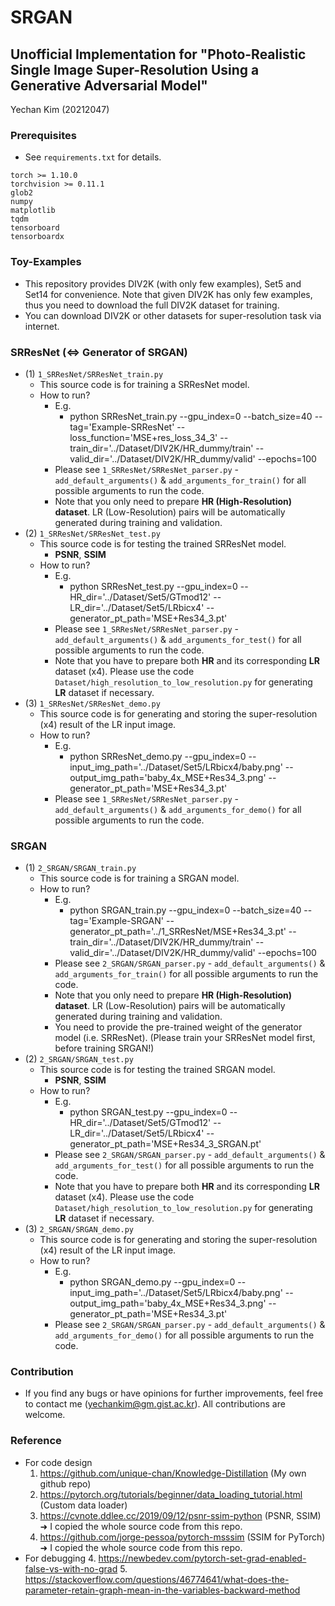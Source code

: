 # SRGAN
## Unofficial Implementation for "Photo-Realistic Single Image Super-Resolution Using a Generative Adversarial Model"
Yechan Kim (20212047)

### Prerequisites
- See `requirements.txt` for details.
~~~ME
torch >= 1.10.0
torchvision >= 0.11.1
glob2
numpy
matplotlib
tqdm
tensorboard
tensorboardx
~~~

### Toy-Examples
- This repository provides DIV2K (with only few examples), Set5 and Set14 for convenience. Note that given DIV2K has only few examples, thus you need to download the full DIV2K dataset for training.
- You can download DIV2K or other datasets for super-resolution task via internet.


### SRResNet (⇔ Generator of SRGAN)
- (1) `1_SRResNet/SRResNet_train.py`
  - This source code is for training a SRResNet model.
  - How to run?
    - E.g.
      - python SRResNet_train.py --gpu_index=0 --batch_size=40 --tag='Example-SRResNet' --loss_function='MSE+res_loss_34_3' --train_dir='../Dataset/DIV2K/HR_dummy/train' --valid_dir='../Dataset/DIV2K/HR_dummy/valid' --epochs=100
    - Please see `1_SRResNet/SRResNet_parser.py` - `add_default_arguments()` & `add_arguments_for_train()` for all possible arguments to run the code.
    - Note that you only need to prepare **HR (High-Resolution) dataset**. LR (Low-Resolution) pairs will be automatically generated during training and validation.
- (2) `1_SRResNet/SRResNet_test.py`
  - This source code is for testing the trained SRResNet model.
    - **PSNR**, **SSIM**
  - How to run?
    - E.g.
      - python SRResNet_test.py --gpu_index=0 --HR_dir='../Dataset/Set5/GTmod12' --LR_dir='../Dataset/Set5/LRbicx4' --generator_pt_path='MSE+Res34_3.pt'
    - Please see `1_SRResNet/SRResNet_parser.py` - `add_default_arguments()` & `add_arguments_for_test()` for all possible arguments to run the code.
    - Note that you have to prepare both **HR** and its corresponding **LR** dataset (x4). Please use the code `Dataset/high_resolution_to_low_resolution.py` for generating **LR** dataset if necessary.
- (3) `1_SRResNet/SRResNet_demo.py`
  - This source code is for generating and storing the super-resolution (x4) result of the LR input image.
  - How to run?
    - E.g.
      - python SRResNet_demo.py --gpu_index=0 --input_img_path='../Dataset/Set5/LRbicx4/baby.png' --output_img_path='baby_4x_MSE+Res34_3.png' --generator_pt_path='MSE+Res34_3.pt'
    - Please see `1_SRResNet/SRResNet_parser.py` - `add_default_arguments()` & `add_arguments_for_demo()` for all possible arguments to run the code.

### SRGAN
- (1) `2_SRGAN/SRGAN_train.py`
  - This source code is for training a SRGAN model.
  - How to run?
    - E.g.
      - python SRGAN_train.py --gpu_index=0 --batch_size=40 --tag='Example-SRGAN' --generator_pt_path='../1_SRResNet/MSE+Res34_3.pt' --train_dir='../Dataset/DIV2K/HR_dummy/train' --valid_dir='../Dataset/DIV2K/HR_dummy/valid' --epochs=100
    - Please see `2_SRGAN/SRGAN_parser.py` - `add_default_arguments()` & `add_arguments_for_train()` for all possible arguments to run the code.
    - Note that you only need to prepare **HR (High-Resolution) dataset**. LR (Low-Resolution) pairs will be automatically generated during training and validation.
    - You need to provide the pre-trained weight of the generator model (i.e. SRResNet). (Please train your SRResNet model first, before training SRGAN!)
- (2) `2_SRGAN/SRGAN_test.py`
  - This source code is for testing the trained SRGAN model.
    - **PSNR**, **SSIM**
  - How to run?
    - E.g.
      - python SRGAN_test.py --gpu_index=0 --HR_dir='../Dataset/Set5/GTmod12' --LR_dir='../Dataset/Set5/LRbicx4' --generator_pt_path='MSE+Res34_3_SRGAN.pt'
    - Please see `2_SRGAN/SRGAN_parser.py` - `add_default_arguments()` & `add_arguments_for_test()` for all possible arguments to run the code.
    - Note that you have to prepare both **HR** and its corresponding **LR** dataset (x4). Please use the code `Dataset/high_resolution_to_low_resolution.py` for generating **LR** dataset if necessary.
- (3) `2_SRGAN/SRGAN_demo.py`
  - This source code is for generating and storing the super-resolution (x4) result of the LR input image.
  - How to run?
    - E.g.
      - python SRGAN_demo.py --gpu_index=0 --input_img_path='../Dataset/Set5/LRbicx4/baby.png' --output_img_path='baby_4x_MSE+Res34_3.png' --generator_pt_path='MSE+Res34_3.pt'
    - Please see `2_SRGAN/SRGAN_parser.py` - `add_default_arguments()` & `add_arguments_for_demo()` for all possible arguments to run the code.

### Contribution
- If you find any bugs or have opinions for further improvements, feel free to contact me (yechankim@gm.gist.ac.kr). All contributions are welcome.

### Reference
- For code design
  1. https://github.com/unique-chan/Knowledge-Distillation (My own github repo)
  2. https://pytorch.org/tutorials/beginner/data_loading_tutorial.html (Custom data loader)
  3. https://cvnote.ddlee.cc/2019/09/12/psnr-ssim-python (PSNR, SSIM) ➜ I copied the whole source code from this repo.
  4. https://github.com/jorge-pessoa/pytorch-msssim (SSIM for PyTorch) ➜ I copied the whole source code from this repo.
- For debugging
  4. https://newbedev.com/pytorch-set-grad-enabled-false-vs-with-no-grad
  5. https://stackoverflow.com/questions/46774641/what-does-the-parameter-retain-graph-mean-in-the-variables-backward-method